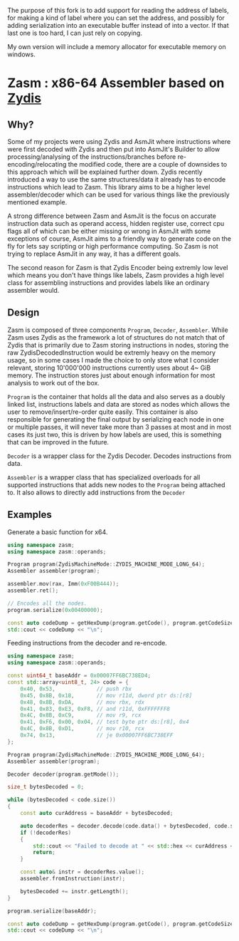 The purpose of this fork is to add support for reading the address of labels, for making a kind of label where you can set the address, and possibly for adding serialization into an executable buffer instead of into a vector.  If that last one is too hard, I can just rely on copying.

My own version will include a memory allocator for executable memory on windows.

# Zasm : x86-64 Assembler based on [Zydis](https://github.com/zyantific/zydis)

## Why?
Some of my projects were using Zydis and AsmJit where instructions where were first decoded with Zydis and then put into AsmJit's Builder to allow processing/analysing of the instructions/branches before re-encoding/relocating the modified code, there are a couple of downsides to this approach which will be explained further down. Zydis recently introduced a way to use the same structures/data it already has to encode instructions which lead to Zasm. This library aims to be a higher level assembler/decoder which can be used for various things like the previously mentioned example.

A strong difference between Zasm and AsmJit is the focus on accurate instruction data such as operand access, hidden register use, correct cpu flags all of which can be either missing or wrong in AsmJit with some exceptions of course, AsmJit aims to a friendly way to generate code on the fly for lets say scripting or high performance computing. So Zasm is not trying to replace AsmJit in any way, it has a different goals.

The second reason for Zasm is that Zydis Encoder being extremly low level which means you don't have things like labels, Zasm provides a high level class for assembling instructions and provides labels like an ordinary assembler would.

## Design
Zasm is composed of three components ```Program```, ```Decoder```, ```Assembler```. While Zasm uses Zydis as the framework a lot of structures do not match that of Zydis that is primarily due to Zasm storing instructions in nodes, storing the raw ZydisDecodedInstruction would be extremly heavy on the memory usage, so in some cases I made the choice to only store what I consider relevant, storing 10'000'000 instructions currently uses about 4~ GiB memory. The instruction stores just about enough information for most analysis to work out of the box.

```Program``` is the container that holds all the data and also serves as a doubly linked list, instructions labels and data are stored as nodes which allows the user to remove/insert/re-order quite easily. This container is also responsible for generating the final output by serializing each node in one or multiple passes, it will never take more than 3 passes at most and in most cases its just two, this is driven by how labels are used, this is something that can be improved in the future.

```Decoder``` is a wrapper class for the Zydis Decoder. Decodes instructions from data.


```Assembler``` is a wrapper class that has specialized overloads for all supported instructions that adds new nodes to the ```Program``` being attached to. It also allows to directly add instructions from the ```Decoder```

## Examples
Generate a basic function for x64.
```cpp
using namespace zasm;
using namespace zasm::operands;

Program program(ZydisMachineMode::ZYDIS_MACHINE_MODE_LONG_64);
Assembler assembler(program);

assembler.mov(rax, Imm(0xF00B444));
assembler.ret();

// Encodes all the nodes.
program.serialize(0x00400000);

const auto codeDump = getHexDump(program.getCode(), program.getCodeSize());
std::cout << codeDump << "\n";
```

Feeding instructions from the decoder and re-encode.
```cpp
using namespace zasm;
using namespace zasm::operands;

const uint64_t baseAddr = 0x00007FF6BC738ED4;
const std::array<uint8_t, 24> code = {
    0x40, 0x53,             // push rbx
    0x45, 0x8B, 0x18,       // mov r11d, dword ptr ds:[r8]
    0x48, 0x8B, 0xDA,       // mov rbx, rdx
    0x41, 0x83, 0xE3, 0xF8, // and r11d, 0xFFFFFFF8
    0x4C, 0x8B, 0xC9,       // mov r9, rcx
    0x41, 0xF6, 0x00, 0x04, // test byte ptr ds:[r8], 0x4
    0x4C, 0x8B, 0xD1,       // mov r10, rcx
    0x74, 0x13,             // je 0x00007FF6BC738EFF
};

Program program(ZydisMachineMode::ZYDIS_MACHINE_MODE_LONG_64);
Assembler assembler(program);

Decoder decoder(program.getMode());

size_t bytesDecoded = 0;

while (bytesDecoded < code.size())
{
    const auto curAddress = baseAddr + bytesDecoded;

    auto decoderRes = decoder.decode(code.data() + bytesDecoded, code.size() - bytesDecoded, curAddress);
    if (!decoderRes)
    {
        std::cout << "Failed to decode at " << std::hex << curAddress << ", " << decoderRes.error() << "\n";
        return;
    }

    const auto& instr = decoderRes.value();
    assembler.fromInstruction(instr);

    bytesDecoded += instr.getLength();
}

program.serialize(baseAddr);

const auto codeDump = getHexDump(program.getCode(), program.getCodeSize());
std::cout << codeDump << "\n";
```
